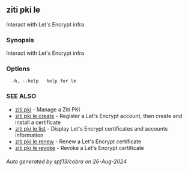 ## ziti pki le

Interact with Let's Encrypt infra

### Synopsis

Interact with Let's Encrypt infra

### Options

```
  -h, --help   help for le
```

### SEE ALSO

* [ziti pki](../pki.md)	 - Manage a Ziti PKI
* [ziti pki le create](create/create.md)	 - Register a Let's Encrypt account, then create and install a certificate
* [ziti pki le list](list/list.md)	 - Display Let's Encrypt certificates and accounts information
* [ziti pki le renew](renew/renew.md)	 - Renew a Let's Encrypt certificate
* [ziti pki le revoke](revoke/revoke.md)	 - Revoke a Let's Encrypt certificate

###### Auto generated by spf13/cobra on 26-Aug-2024
